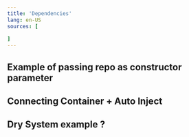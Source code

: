 ```yaml
---
title: 'Dependencies'
lang: en-US
sources: [
  
]
---
```


## Example of passing repo as constructor parameter

## Connecting Container + Auto Inject

## Dry System example ?

